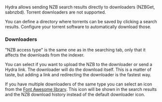 Hydra allows sending NZB search results directly to downloaders (NZBGet, sabnzbd). Torrent downloaders are not supported.

You can define a directory where torrents can be saved by clicking a search results. Configure your torrent software to automatically download those. 

### Downloaders

"NZB access type" is the same one as in the searching tab, only that it affects the downloads from the indexer.

You can select if you want to upload the NZB to the downloader or send a Hydra link. The downloader will do the download itself. This is a matter of taste, 
but adding a link and redirecting the downloader is the fastest way.
 
If you have multiple downloaders of the same type you can select an icon from the [Font Awesome library](https://fontawesome.com/v4.7.0/icons/). This icon will be 
shown in the search results and the NZB download history instead of the default downloader icon.